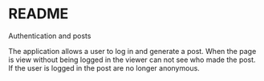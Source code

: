 # README

Authentication and posts

The application allows a user to log in and generate a post. When the page
is view without being logged in the viewer can not see who made the post. If
the user is logged in the post are no longer anonymous.

